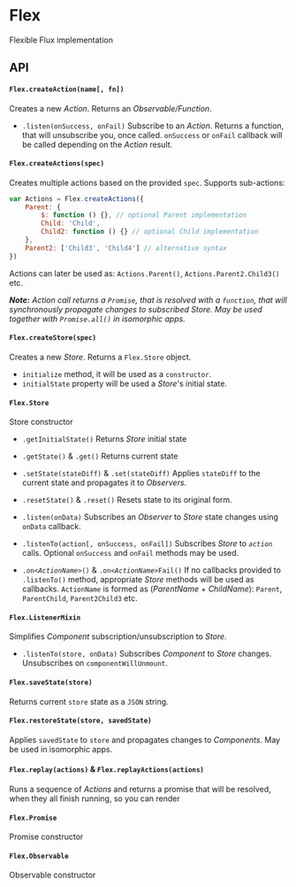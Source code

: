 # Flex

Flexible Flux implementation

## API

#### `Flex.createAction(name[, fn])` 
Creates a new _Action_. Returns an _Observable/Function_.

* `.listen(onSuccess, onFail)` Subscribe to an _Action_. Returns a function, that will unsubscribe you, once called. `onSuccess` or `onFail` callback will be called depending on the _Action_ result. 

#### `Flex.createActions(spec)`
Creates multiple actions based on the provided `spec`. Supports sub-actions: 
```js
var Actions = Flex.createActions({
    Parent: {
        $: function () {}, // optional Parent implementation 
        Child: 'Child',
        Child2: function () {} // optional Child implementation
    },
    Parent2: ['Child3', 'Child4'] // alternative syntax
})
```

Actions can later be used as:
`Actions.Parent()`, `Actions.Parent2.Child3()` etc.

_**Note:** Action call returns a `Promise`, that is resolved with a `function`, that will synchronously propagate changes to subscribed _Store_. 
May be used together with `Promise.all()` in isomorphic apps._

#### `Flex.createStore(spec)`
Creates a new _Store_. Returns a `Flex.Store` object. 

* `initialize` method, it will be used as a `constructor`. 
* `initialState` property will be used a _Store_'s initial state.

#### `Flex.Store`
Store constructor

* `.getInitialState()` Returns _Store_ initial state

* `.getState()` & `.get()` Returns current state

* `.setState(stateDiff)` & `.set(stateDiff)` Applies `stateDiff` to the current state and propagates it to _Observers_.

* `.resetState()` & `.reset()` Resets state to its original form.

* `.listen(onData)` Subscribes an _Observer_ to _Store_ state changes using `onData` callback.

* `.listenTo(action[, onSuccess, onFail])` Subscribes _Store_ to _`action`_ calls. Optional `onSuccess` and `onFail` methods may be used.

* `.on<`_`ActionName`_`>()` & `.on<`_`ActionName`_`>Fail()` If no callbacks provided to `.listenTo()` method, appropriate _Store_ methods will be used as callbacks.
`ActionName` is formed as (_ParentName_ + _ChildName_): `Parent`, `ParentChild`, `Parent2Child3` etc.


#### `Flex.ListenerMixin`
Simplifies _Component_ subscription/unsubscription to _Store_.

* `.listenTo(store, onData)` Subscribes _Component_ to _Store_ changes. Unsubscribes on `componentWillUnmount`.

#### `Flex.saveState(store)`
Returns current `store` state as a `JSON` string. 

#### `Flex.restoreState(store, savedState)`
Applies `savedState` to `store` and propagates changes to _Components_. May be used in isomorphic apps.

#### `Flex.replay(actions)` & `Flex.replayActions(actions)`
Runs a sequence of _Actions_ and returns a promise that will be resolved, when they all finish running, so you can render 

#### `Flex.Promise`
Promise constructor

#### `Flex.Observable`
Observable constructor


